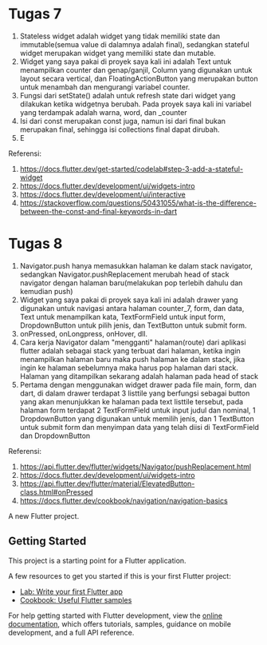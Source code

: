 # Tugas 7
1. Stateless widget adalah widget yang tidak memiliki state dan immutable(semua value di dalamnya adalah final), sedangkan stateful widget merupakan widget yang memiliki state dan mutable. 
2. Widget yang saya pakai di proyek saya kali ini adalah Text untuk menampilkan counter dan genap/ganjil, Column yang digunakan untuk layout secara vertical, dan FloatingActionButton yang merupakan button untuk menambah dan mengurangi variabel counter.
3. Fungsi dari setState() adalah untuk refresh state dari widget yang dilakukan ketika widgetnya berubah. Pada proyek saya kali ini variabel yang terdampak adalah warna, word, dan _counter
4. Isi dari const merupakan const juga, namun isi dari final bukan merupakan final, sehingga isi collections final dapat dirubah.
5. E

Referensi:
1. https://docs.flutter.dev/get-started/codelab#step-3-add-a-stateful-widget
2. https://docs.flutter.dev/development/ui/widgets-intro
3. https://docs.flutter.dev/development/ui/interactive
4. https://stackoverflow.com/questions/50431055/what-is-the-difference-between-the-const-and-final-keywords-in-dart

# Tugas 8
1. Navigator.push hanya memasukkan halaman ke dalam stack navigator, sedangkan Navigator.pushReplacement merubah head of stack navigator dengan halaman baru(melakukan pop terlebih dahulu dan kemudian push)
2. Widget yang saya pakai di proyek saya kali ini adalah drawer yang digunakan untuk navigasi antara halaman counter_7, form, dan data, Text untuk menampilkan kata, TextFormField untuk input form, DropdownButton untuk pilih jenis, dan TextButton untuk submit form.
3. onPressed, onLongpress, onHover, dll.
4. Cara kerja Navigator dalam "mengganti" halaman(route) dari aplikasi flutter adalah sebagai stack yang terbuat dari halaman, ketika ingin menampilkan halaman baru maka push halaman ke dalam stack, jika ingin ke halaman sebelumnya maka harus pop halaman dari stack. Halaman yang ditampilkan sekarang adalah halaman pada head of stack
5. Pertama dengan menggunakan widget drawer pada file main, form, dan dart, di dalam drawer terdapat 3 listtile yang berfungsi sebagai button yang akan menunjukkan ke halaman pada text listtile tersebut, pada halaman form terdapat 2 TextFormField untuk input judul dan nominal, 1 DropdownButton yang digunakan untuk memilih jenis, dan 1 TextButton untuk submit form dan menyimpan data yang telah diisi di TextFormField dan DropdownButton

Referensi:
1. https://api.flutter.dev/flutter/widgets/Navigator/pushReplacement.html
2. https://docs.flutter.dev/development/ui/widgets-intro
3. https://api.flutter.dev/flutter/material/ElevatedButton-class.html#onPressed
4. https://docs.flutter.dev/cookbook/navigation/navigation-basics

A new Flutter project.

## Getting Started

This project is a starting point for a Flutter application.

A few resources to get you started if this is your first Flutter project:

- [Lab: Write your first Flutter app](https://docs.flutter.dev/get-started/codelab)
- [Cookbook: Useful Flutter samples](https://docs.flutter.dev/cookbook)

For help getting started with Flutter development, view the
[online documentation](https://docs.flutter.dev/), which offers tutorials,
samples, guidance on mobile development, and a full API reference.
